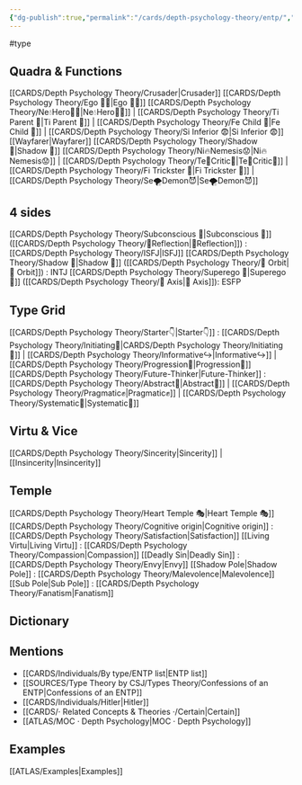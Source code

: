 ```yaml
---
{"dg-publish":true,"permalink":"/cards/depth-psychology-theory/entp/","noteIcon":"","created":"2022-12-27T18:59:13.675+01:00","updated":"2023-04-20T21:07:46.281+02:00"}
---
```


#type

## Quadra & Functions
[[CARDS/Depth Psychology Theory/Crusader\|Crusader]] [[CARDS/Depth Psychology Theory/Ego 🙋‍♂️\|Ego 🙋‍♂️]]
	[[CARDS/Depth Psychology Theory/Ne💧Hero🦸‍♂️\|Ne💧Hero🦸‍♂️]] | [[CARDS/Depth Psychology Theory/Ti Parent 🤨\|Ti Parent 🤨]] | [[CARDS/Depth Psychology Theory/Fe Child 🧒\|Fe Child 🧒]] | [[CARDS/Depth Psychology Theory/Si Inferior 😨\|Si Inferior 😨]]
[[Wayfarer\|Wayfarer]] [[CARDS/Depth Psychology Theory/Shadow 👤\|Shadow 👤]] 
	[[CARDS/Depth Psychology Theory/Ni🔥Nemesis😟\|Ni🔥Nemesis😟]] | [[CARDS/Depth Psychology Theory/Te🏹Critic🤔\|Te🏹Critic🤔]] | [[CARDS/Depth Psychology Theory/Fi Trickster 🤡\|Fi Trickster 🤡]] | [[CARDS/Depth Psychology Theory/Se🌪️Demon😈\|Se🌪️Demon😈]]

## 4 sides  
[[CARDS/Depth Psychology Theory/Subconscious 🤸\|Subconscious 🤸]] ([[CARDS/Depth Psychology Theory/🔀Reflection\|🔀Reflection]]) : [[CARDS/Depth Psychology Theory/ISFJ\|ISFJ]]
[[CARDS/Depth Psychology Theory/Shadow 👤\|Shadow 👤]] ([[CARDS/Depth Psychology Theory/🔄 Orbit\|🔄 Orbit]]) : INTJ
[[CARDS/Depth Psychology Theory/Superego 👹\|Superego 👹]] ([[CARDS/Depth Psychology Theory/🧲 Axis\|🧲 Axis]]): ESFP

## Type Grid 
[[CARDS/Depth Psychology Theory/Starter👇\|Starter👇]] : [[CARDS/Depth Psychology Theory/Initiating👋\|CARDS/Depth Psychology Theory/Initiating👋]] | [[CARDS/Depth Psychology Theory/Informative↪️\|Informative↪️]] | [[CARDS/Depth Psychology Theory/Progression🧗\|Progression🧗]]
[[CARDS/Depth Psychology Theory/Future-Thinker\|Future-Thinker]] : [[CARDS/Depth Psychology Theory/Abstract💭\|Abstract💭]] | [[CARDS/Depth Psychology Theory/Pragmatic✊\|Pragmatic✊]] | [[CARDS/Depth Psychology Theory/Systematic🔧\|Systematic🔧]]

## Virtu & Vice
[[CARDS/Depth Psychology Theory/Sincerity\|Sincerity]] | [[Insincerity\|Insincerity]]

## Temple 
[[CARDS/Depth Psychology Theory/Heart Temple 🎭\|Heart Temple 🎭]]
[[CARDS/Depth Psychology Theory/Cognitive origin\|Cognitive origin]] : [[CARDS/Depth Psychology Theory/Satisfaction\|Satisfaction]]
[[Living Virtu\|Living Virtu]] : [[CARDS/Depth Psychology Theory/Compassion\|Compassion]]
[[Deadly Sin\|Deadly Sin]] : [[CARDS/Depth Psychology Theory/Envy\|Envy]]
[[Shadow Pole\|Shadow Pole]] : [[CARDS/Depth Psychology Theory/Malevolence\|Malevolence]]
[[Sub Pole\|Sub Pole]] : [[CARDS/Depth Psychology Theory/Fanatism\|Fanatism]]

## Dictionary


## Mentions 
- [[CARDS/Individuals/By type/ENTP list\|ENTP list]]
- [[SOURCES/Type Theory by CSJ/Types Theory/Confessions of an ENTP\|Confessions of an ENTP]]
- [[CARDS/Individuals/Hitler\|Hitler]]
- [[CARDS/· Related Concepts & Theories ·/Certain\|Certain]]
- [[ATLAS/MOC · Depth Psychology\|MOC · Depth Psychology]]

## Examples 
[[ATLAS/Examples\|Examples]]
